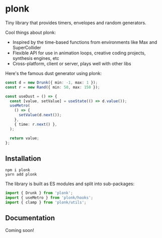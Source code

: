# plonk

Tiny library that provides timers, envelopes and random generators.

Cool things about plonk:

- Inspired by the time-based functions from environments like Max and SuperCollider
- Flexible API for use in animation loops, creative coding projects, synthesis engines, etc
- Cross-platform, client or server, plays well with other libs

Here's the famous dust generator using plonk:

```typescript
const d = new Drunk({ min: -1, max: 1 });
const r = new Rand({ min: 50, max: 150 });

const useDust = () => {
  const [value, setValue] = useState(() => d.value());
  useMetro(
    () => {
      setValue(d.next());
    },
    { time: r.next() },
  );

  return value;
};
```

## Installation

```
npm i plonk
yarn add plonk
```

The library is built as ES modules and split into sub-packages:

```typescript
import { Drunk } from 'plonk';
import { useMetro } from 'plonk/hooks';
import { clamp } from 'plonk/utils';
```

## Documentation

Coming soon!
